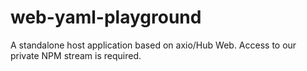 # web-yaml-playground
A standalone host application based on axio/Hub Web. Access to our private NPM stream is required.
